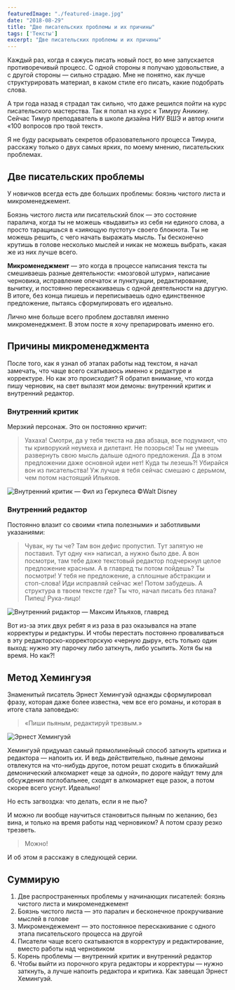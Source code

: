 ```yaml
---
featuredImage: "./featured-image.jpg"
date: "2018-08-29"
title: "Две писательских проблемы и их причины"
tags: ['Тексты']
excerpt: "Две писательских проблемы и их причины"
---
```


Каждый раз, когда я сажусь писать новый пост, во мне запускается противоречивый процесс. С одной стороны я получаю удовольствие, а с другой стороны — сильно страдаю. Мне не понятно, как лучше структурировать материал, в каком стиле его писать, какие подобрать слова.

А три года назад я страдал так сильно, что даже решился пойти на курс писательского мастерства. Так я попал на курс к Тимуру Аникину. Сейчас Тимур преподаватель в школе дизайна НИУ ВШЭ и автор книги «100 вопросов про твой текст».

Я не буду раскрывать секретов образовательного процесса Тимура, расскажу только о двух самых ярких, по моему мнению, писательских проблемах.

## Две писательских проблемы
У новичков всегда есть две больших проблемы: боязнь чистого листа и микроменеджемент.

Боязнь чистого листа или писательский блок — это состояние паралича, когда ты не можешь «выдавить» из себя ни единого слова, а просто таращишься в «зияющую пустоту» своего блокнота. Ты не можешь решить, с чего начать выражать мысль. Ты бесконечно крутишь в голове несколько мыслей и никак не можешь выбрать, какая же из них лучше всего. 

**Микроменеджмент** — это когда в процессе написания текста ты смешиваешь разные деятельности: «мозговой штурм», написание черновика, исправление опечаток и пунктуации, редактирование, вычитку, и постоянно перескакиваешь с одной деятельности на другую. В итоге, без конца пишешь и переписываешь одно единственное предложение, пытаясь сформулировать его идеально.

Лично мне больше всего проблем доставлял именно микроменеджмент. В этом посте я хочу препарировать именно его.

## Причины микроменеджмента
После того, как я узнал об этапах работы над текстом, я начал замечать, что чаще всего скатываюсь именно к редактуре и корректуре. Но как это происходит? Я обратил внимание, что когда пишу черновик, на свет вылазят мои демоны: внутренний критик и внутренний редактор.

### Внутренний критик
Мерзкий персонаж.  Это он постоянно кричит:

> Уахаха! Смотри, да у тебя текста на два абзаца, все подумают, что ты криворукий неумеха и дилетант. Не позорься! Ты не умеешь развернуть свою мысль дальше одного предложения. Да в этом предложении даже основной идеи нет! Куда ты лезешь?! Убирайся вон из писательства! Уж лучше я тебя сейчас смешаю с дерьмом, чем потом настоящий Ильяхов.

![Внутренний критик — Фил из Геркулеса ©Walt Disney](./phil-hercules.jpg)

### Внутренний редактор
Постоянно влазит со своими «типа полезными» и заботливыми указаниями:

> Чувак, ну ты че? Там вон дефис пропустил. Тут запятую не поставил. Тут одну «н» написал, а нужно было две. А вон посмотри, там тебе даже текстовый редактор подчеркнул целое предложение красным. А в главред ты потом пойдешь? Ты посмотри! У тебя не предложение, а сплошные абстракции и стоп-слова! Иди исправляй сейчас же! Потом забудешь. А структура в твоем тексте где? Ты что, начал писать без плана? Пипец! Рука-лицо!


![Внутренний ридактор — Максим Ильяхов, главред](./maxim-ilyahov.jpg)

Вот из-за этих двух ребят я из раза в раз оказывался на этапе корректуры и редактуры. И чтобы перестать постоянно проваливаться в эту редакторско-корректорскую «черную дыру», есть только один выход: нужно эту парочку либо заткнуть, либо усыпить. Хотя бы на время. Но как?!

## Метод Хемингуэя
Знаменитый писатель Эрнест Хемингуэй однажды сформулировал фразу, которая даже более известна, чем все его романы, и которая в итоге стала заповедью:

> «Пиши пьяным, 
> редактируй трезвым.»

![Эрнест Хемингуэй](./ernest-hemmingway.jpg)

Хемингуэй придумал самый прямолинейный способ заткнуть критика и редактора — напоить их. И ведь действительно, пьяные демоны отвлекутся на что-нибудь другое, потом решат сходить в ближайший демонический алкомаркет «еще за одной», по дороге найдут тему для обсуждения поглобальнее, сходят в алкомаркет еще разок, а потом скорее всего уснут. Идеально!

Но есть загвоздка: что делать, если я не пью?

И можно ли вообще научиться становиться пьяным по желанию, без вина, и только на время работы над черновиком? А потом сразу резко трезветь.

> Можно!

И об этом я расскажу в следующей серии.

## Суммирую
1. Две распространенных проблемы у начинающих писателей: боязнь чистого листа и микроменеджемент
2. Боязнь чистого листа — это паралич и бесконечное прокручивание мыслей в голове
3. Микромендежемент — это постоянное перескакивание с одного этапа писательского процесса на другой
4. Писатели чаще всего скатываются в корректуру и редактирование, вместо работы над черновиком
5. Корень проблемы — внутренний критик и внутренний редактор
6. Чтобы выйти из порочного круга редакторы и корректуры — нужно заткнуть, а лучше напоить редактора и критика. Как завещал Эрнест Хемингуэй.
